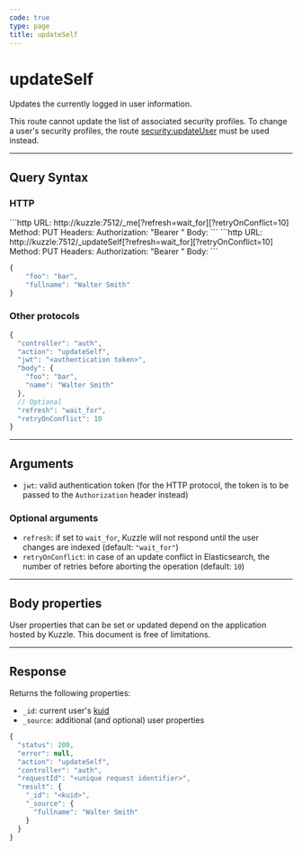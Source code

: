 ```yaml
---
code: true
type: page
title: updateSelf
---
```


# updateSelf

Updates the currently logged in user information.

This route cannot update the list of associated security profiles. To change a user's security profiles, the route [security:updateUser](/core/2/api/controllers/security/update-user) must be used instead.

---

## Query Syntax

### HTTP

<SinceBadge version="2.4.0"/>
```http
URL: http://kuzzle:7512/_me[?refresh=wait_for][?retryOnConflict=10]
Method: PUT
Headers: Authorization: "Bearer <authentication token>"
Body:
```

<DeprecatedBadge version="2.4.0">
```http
URL: http://kuzzle:7512/_updateSelf[?refresh=wait_for][?retryOnConflict=10]
Method: PUT
Headers: Authorization: "Bearer <authentication token>"
Body:
```
</DeprecatedBadge>

```js
{
    "foo": "bar",
    "fullname": "Walter Smith"
}
```

### Other protocols

```js
{
  "controller": "auth",
  "action": "updateSelf",
  "jwt": "<authentication token>",
  "body": {
    "foo": "bar",
    "name": "Walter Smith"
  },
  // Optional
  "refresh": "wait_for",
  "retryOnConflict": 10
}
```

---

## Arguments

- `jwt`: valid authentication token (for the HTTP protocol, the token is to be passed to the `Authorization` header instead)

### Optional arguments

- `refresh`: if set to `wait_for`, Kuzzle will not respond until the user changes are indexed (default: `"wait_for"`)
- `retryOnConflict`: in case of an update conflict in Elasticsearch, the number of retries before aborting the operation (default: `10`)

---

## Body properties

User properties that can be set or updated depend on the application hosted by Kuzzle. This document is free of limitations.

---

## Response

Returns the following properties:

- `_id`: current user's [kuid](/core/2/guides/main-concepts/5-authentication#kuzzle-user-identifier-kuid)
- `_source`: additional (and optional) user properties

```js
{
  "status": 200,
  "error": null,
  "action": "updateSelf",
  "controller": "auth",
  "requestId": "<unique request identifier>",
  "result": {
    "_id": "<kuid>",
    "_source": {
      "fullname": "Walter Smith"
    }
  }
}
```
